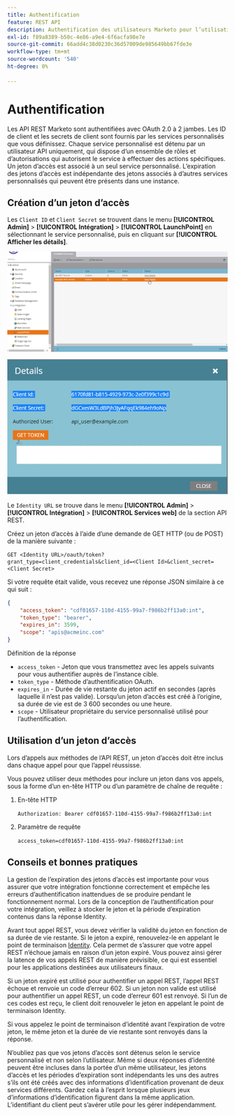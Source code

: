 ```yaml
---
title: Authentification
feature: REST API
description: Authentification des utilisateurs Marketo pour l’utilisation de l’API.
exl-id: f89a8389-b50c-4e86-a9e4-6f6acfa98e7e
source-git-commit: 66add4c38d0230c36d57009de985649bb67fde3e
workflow-type: tm+mt
source-wordcount: '540'
ht-degree: 0%

---
```


# Authentification

Les API REST Marketo sont authentifiées avec OAuth 2.0 à 2 jambes. Les ID de client et les secrets de client sont fournis par les services personnalisés que vous définissez. Chaque service personnalisé est détenu par un utilisateur API uniquement, qui dispose d’un ensemble de rôles et d’autorisations qui autorisent le service à effectuer des actions spécifiques. Un jeton d’accès est associé à un seul service personnalisé. L’expiration des jetons d’accès est indépendante des jetons associés à d’autres services personnalisés qui peuvent être présents dans une instance.

## Création d’un jeton d’accès

Les `Client ID` et `Client Secret` se trouvent dans le menu **[!UICONTROL Admin]** > **[!UICONTROL Intégration]** > **[!UICONTROL LaunchPoint]** en sélectionnant le service personnalisé, puis en cliquant sur **[!UICONTROL Afficher les détails]**.

![Obtenir les détails du service REST](assets/authentication-service-view-details.png)

![Informations d’identification Launchpoint](assets/admin-launchpoint-credentials.png)

Le `Identity URL` se trouve dans le menu **[!UICONTROL Admin]** > **[!UICONTROL Intégration]** > **[!UICONTROL Services web]** de la section API REST.

Créez un jeton d’accès à l’aide d’une demande de GET HTTP (ou de POST) de la manière suivante :

```
GET <Identity URL>/oauth/token?grant_type=client_credentials&client_id=<Client Id>&client_secret=<Client Secret>
```

Si votre requête était valide, vous recevez une réponse JSON similaire à ce qui suit :

```json
{
    "access_token": "cdf01657-110d-4155-99a7-f986b2ff13a0:int",
    "token_type": "bearer",
    "expires_in": 3599,
    "scope": "apis@acmeinc.com"
}
```

Définition de la réponse

- `access_token` - Jeton que vous transmettez avec les appels suivants pour vous authentifier auprès de l’instance cible.
- `token_type` - Méthode d’authentification OAuth.
- `expires_in` - Durée de vie restante du jeton actif en secondes (après laquelle il n’est pas valide). Lorsqu’un jeton d’accès est créé à l’origine, sa durée de vie est de 3 600 secondes ou une heure.
- `scope` - Utilisateur propriétaire du service personnalisé utilisé pour l’authentification.

## Utilisation d’un jeton d’accès

Lors d’appels aux méthodes de l’API REST, un jeton d’accès doit être inclus dans chaque appel pour que l’appel réussisse.

Vous pouvez utiliser deux méthodes pour inclure un jeton dans vos appels, sous la forme d’un en-tête HTTP ou d’un paramètre de chaîne de requête :

1. En-tête HTTP

   `Authorization: Bearer cdf01657-110d-4155-99a7-f986b2ff13a0:int`

1. Paramètre de requête

   `access_token=cdf01657-110d-4155-99a7-f986b2ff13a0:int`

## Conseils et bonnes pratiques

La gestion de l’expiration des jetons d’accès est importante pour vous assurer que votre intégration fonctionne correctement et empêche les erreurs d’authentification inattendues de se produire pendant le fonctionnement normal. Lors de la conception de l’authentification pour votre intégration, veillez à stocker le jeton et la période d’expiration contenus dans la réponse Identity.

Avant tout appel REST, vous devez vérifier la validité du jeton en fonction de sa durée de vie restante. Si le jeton a expiré, renouvelez-le en appelant le point de terminaison [Identity](https://developer.adobe.com/marketo-apis/api/identity/#tag/Identity/operation/identityUsingGET). Cela permet de s’assurer que votre appel REST n’échoue jamais en raison d’un jeton expiré. Vous pouvez ainsi gérer la latence de vos appels REST de manière prévisible, ce qui est essentiel pour les applications destinées aux utilisateurs finaux.

Si un jeton expiré est utilisé pour authentifier un appel REST, l’appel REST échoue et renvoie un code d’erreur 602. Si un jeton non valide est utilisé pour authentifier un appel REST, un code d’erreur 601 est renvoyé. Si l’un de ces codes est reçu, le client doit renouveler le jeton en appelant le point de terminaison Identity.

Si vous appelez le point de terminaison d’identité avant l’expiration de votre jeton, le même jeton et la durée de vie restante sont renvoyés dans la réponse.

N’oubliez pas que vos jetons d’accès sont détenus selon le service personnalisé et non selon l’utilisateur. Même si deux réponses d’identité peuvent être incluses dans la portée d’un même utilisateur, les jetons d’accès et les périodes d’expiration sont indépendants les uns des autres s’ils ont été créés avec des informations d’identification provenant de deux services différents. Gardez cela à l’esprit lorsque plusieurs jeux d’informations d’identification figurent dans la même application. L’identifiant du client peut s’avérer utile pour les gérer indépendamment.
